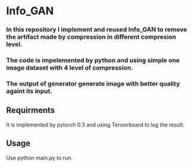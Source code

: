 # Info_GAN
### In this repository I implement and reused Info_GAN to remove the artifact made by compression in different compresion level.
### The code is impelemented by python and using simple one image dataset with 4 level of compression.
### The output of generator generate image with better quality againt its input.

## Requirments
It is implemented by pytorch 0.3 and using Tensorboard to log the result.
</br>
## Usage
Use python main.py to run.
